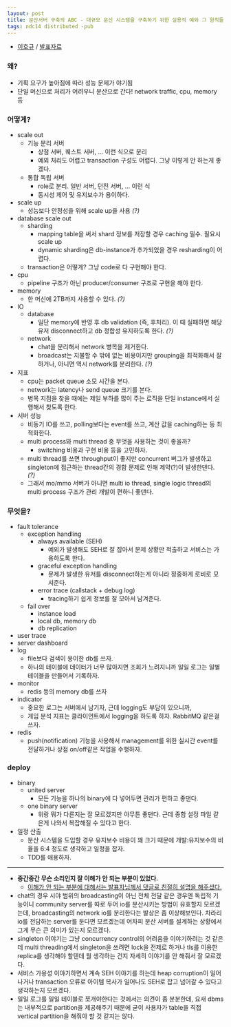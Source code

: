 ```yaml
---
layout: post
title: 분산서버 구축의 ABC - 대규모 분산 시스템을 구축하기 위한 실용적 예와 그 원칙들
tags: ndc14 distributed -pub
---
```


* [이호규](https://twitter.com/hoblue) / [발표자료](https://www.slideshare.net/HoGyuLee/ndc14-abc)

### 왜? ###

* 기획 요구가 높아짐에 따라 성능 문제가 야기됨
* 단일 머신으로 처리가 어려우니 분산으로 간다! network traffic, cpu, memory 등

### 어떻게? ###

* scale out
	* 기능 분리 서버
		* 상점 서버, 퀘스트 서버, ... 이런 식으로 분리
		* 예외 처리도 어렵고 transaction 구성도 어렵다. 그냥 이렇게 안 하는게 좋겠다.
	* 통합 독립 서버
		* role로 분리. 일반 서버, 던전 서버, ... 이런 식
		* 동시성 제어 및 유지보수가 용이하다.
* scale up
	* 성능보다 안정성을 위해 scale up을 사용 *(?)*
* database scale out
	* sharding
		* mapping table을 써서 shard 정보를 저장할 경우 caching 필수. 필요시 scale up
		* dynamic sharding은 db-instance가 추가되었을 경우 resharding이 어렵다.
	* transaction은 어떻게? 그냥 code로 다 구현해야 한다.
* cpu
	* pipeline 구조가 아닌 producer/consumer 구조로 구현을 해야 한다.
* memory
	* 한 머신에 2TB까지 사용할 수 있다. *(?)*
* IO
	* database
		* 일단 memory에 반영 후 db validation (즉, 후처리). 이 때 실패하면 해당 유저 disconnect하고 db 정합성 유지하도록 한다. *(?)*
	* network
		* chat을 분리해서 network 병목을 제거한다.
		* broadcast는 지불할 수 밖에 없는 비용이지만 grouping을 최적화해서 잘 하거나, 아니면 역시 network를 분리한다. *(?)*
* 지표
	* cpu는 packet queue 소모 시간을 본다.
	* network는 latency나 send queue 크기를 본다.
	* 병목 지점을 찾을 때에는 제일 부하를 많이 주는 로직을 단일 instance에서 실행해서 찾도록 한다.
* 서버 성능
	* 비동기 IO를 쓰고, polling보다는 event를 쓰고, 계산 값을 caching하는 등 최적화한다.
	* multi process와 multi thread 중 무엇을 사용하는 것이 좋을까?
		* switching 비용과 구현 비용 등을 고민하자.
	* multi thread를 쓰면 throughput이 좋지만 concurrent 버그가 발생하고 singleton에 접근하는 thread간의 경합 문제로 인해 제약(?)이 발생한댄다. *(?)*
	* 그래서 mo/mmo 서버가 아니면 multi io thread, single logic thread의 multi process 구조가 관리 개발이 편하니 좋댄다.

### 무엇을? ###

* fault tolerance
	* exception handling
		* always available (SEH)
			* 예외가 발생해도 SEH로 잘 잡아서 문제 상황만 적출하고 서비스는 가용하도록 한다.
		* graceful exception handling
			* 문제가 발생한 유저를 disconnect하는게 아니라 정중하게 로비로 모셔준다.
		* error trace (callstack + debug log)
			* tracing하기 쉽게 정보를 잘 모아서 남겨준다.
	* fail over
		* instance load
		* local db, memory db
		* db replication
* user trace
* server dashboard
* log
	* file보다 검색이 용이한 db를 쓰자.
	* 하나의 테이블에 데이터가 너무 많아지면 조회가 느려지니까 일일 로그는 일별 테이블을 만들어서 기록하자.
* monitor
	* redis 등의 memory db를 쓰자
* indicator
	* 중요한 로그는 서버에서 남기자, 근데 logging도 부담이 있으니까,
	* 게임 분석 지표는 클라이언트에서 logging을 하도록 하자. RabbitMQ 같은걸 쓰자.
* redis
	* push(notification) 기능을 사용해서 management를 위한 실시간 event를 전달하거나 상점 on/off같은 작업을 수행하자.

### deploy ###

* binary
	* united server
		* 모든 기능을 하나의 binary에 다 넣어두면 관리가 편하고 좋댄다.
	* one binary server
		* 위랑 뭐가 다른지는 잘 모르겠지만 아무튼 좋댄다. 근데 종합 설정 파일 같은게 나와서 복잡해질 수 있다고 한다.
* 일정 산출
	* 분산 시스템을 도입할 경우 유지보수 비용이 꽤 크기 때문에 개발:유지보수의 비율을 6:4 정도로 생각하고 일정을 잡자.
	* TDD를 애용하자.

----------

* **중간중간 무슨 소리인지 잘 이해가 안 되는 부분이 있었다.**
	* [이해가 안 되는 부분에 대해서는 발표자님께서 댓글로 친절히 설명을 해주셨다.](https://redirect.disqus.com/url?impression=e0a616e0-0aff-11e4-ae27-003048db5eee&forum=3026737&thread=2763589449&behavior=click&url=https%3A%2F%2Flacti.github.io%2F2014%2F05%2F28%2Fndc14-build-distributed-system%2F%23comment-1483795001%3AmwG_lKpQhTAuKYl4yhK6XJkCV2Y&post=1483795001&type=notification.post.moderator&event=email)
* chat의 경우 시야 범위의 broadcasting이 아닌 전체 전달 같은 경우엔 독립적 기능이니 community server를 따로 두어 io를 분산시키는 방법이 유효할지 모르겠는데, broadcasting의 network io를 분리한다는 발상은 좀 이상해보인다. 차라리 io를 전담하는 server를 둔다면 모르겠는데 어차피 분산 서버를 설계하는 상황에서 그게 무슨 큰 의미가 있는지 모르겠다.
* singleton 이야기는 그냥 concurrency control의 어려움을 이야기하려는 것 같은데 multi threading에서 singleton을 쓰려면 lock을 전제로 하거나 tls를 이용한 replica를 생각해야 할텐데 뭘 생각하는 건지 자세히 이야기를 안 해줘서 잘 모르겠다.
* 서비스 가용성 이야기하면서 계속 SEH 이야기를 하는데 heap corruption이 일어나거나 transaction 오류로 아이템 복사가 일어나도 SEH로 잡고 넘어갈 수 있다고 생각하는지 모르겠다.
* 일일 로그를 일일 테이블로 쪼개야한다는 것에서는 의견이 좀 분분한데, 요새 dbms는 내부적으로 partition을 제공해주기 때문에 굳이 사용자가 table을 직접 vertical partition을 해줘야 할 것 같지는 않다.
